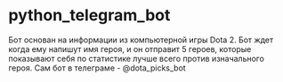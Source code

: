 # python_telegram_bot
Бот основан на информации из компьютерной игры Dota 2. Бот ждет когда ему напишут имя героя, и он отправит 5 героев, которые показывают себя по статистике лучше всего против изначального героя.
Сам бот в телеграме - @dota_picks_bot
